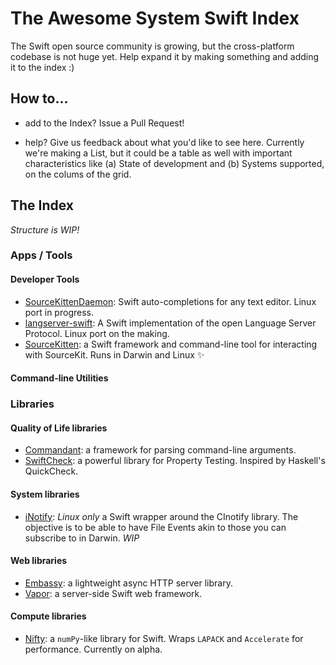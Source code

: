 # The Awesome System Swift Index

The Swift open source community is growing, but the cross-platform codebase is not huge yet. Help expand it by making something and adding it to the index :)

## How to...

* add to the Index? Issue a Pull Request!

* help? Give us feedback about what you'd like to see here. Currently we're making a List, but it could be a table as well with important characteristics like (a) State of development and (b) Systems supported, on the colums of the grid.

## The Index

_Structure is WIP!_

### Apps / Tools

#### Developer Tools
* [SourceKittenDaemon](https://github.com/terhechte/SourceKittenDaemon): Swift auto-completions for any text editor. Linux port in progress.
* [langserver-swift](https://github.com/RLovelett/langserver-swift): A Swift implementation of the open Language Server Protocol. Linux port on the making.
* [SourceKitten](https://github.com/jpsim/SourceKitten): a Swift framework and command-line tool for interacting with SourceKit. Runs in Darwin and Linux ✨ 

#### Command-line Utilities

### Libraries

#### Quality of Life libraries
* [Commandant](https://github.com/Carthage/Commandant): a framework for parsing command-line arguments.
* [SwiftCheck](https://github.com/typelift/SwiftCheck): a powerful library for Property Testing. Inspired by Haskell's QuickCheck.

#### System libraries
* [iNotify](https://github.com/Ponyboy47/inotify): _Linux only_ a Swift wrapper around the CInotify library. The objective is to be able to have File Events akin to those you can subscribe to in Darwin. _WIP_

#### Web libraries
* [Embassy](https://github.com/envoy/Embassy): a lightweight async HTTP server library.
* [Vapor](https://github.com/vapor/vapor): a server-side Swift web framework.

#### Compute libraries
* [Nifty](https://github.com/nifty-swift/Nifty): a `numPy`-like library for Swift. Wraps `LAPACK` and `Accelerate` for performance. Currently on alpha.
